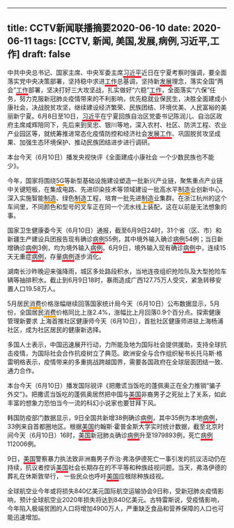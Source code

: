

---
title: CCTV新闻联播摘要2020-06-10
date: 2020-06-11
tags: [CCTV, 新闻, 美国,发展,病例,习近平,工作]
draft: false
---
中共中央总书记、国家主席、中央军委主席<span style="border-bottom:4px solid #E32636;">习近平</span>近日在宁夏考察时强调，要全面落实党中央决策部署，坚持稳中求进<span style="border-bottom:4px solid #E32636;">工作</span>总基调，坚持新<span style="border-bottom:4px solid #E32636;">发展</span>理念，落实全国“两会”<span style="border-bottom:4px solid #E32636;">工作</span>部署，坚决打好三大攻坚战，扎实做好“六稳”<span style="border-bottom:4px solid #E32636;">工作</span>，全面落实“六保”任务，努力克服新冠肺炎疫情带来的不利影响，优先稳就业保民生，决胜全面建成小康社会，决战脱贫攻坚，继续建设经济繁荣、民族团结、环境优美、人民富裕的美丽新宁夏。6月8日至10日，<span style="border-bottom:4px solid #E32636;">习近平</span>在宁夏回族自治区党委书记陈润儿、自治区政府主席咸辉陪同下，先后来到吴忠、银川等地，深入农村、社区、防洪工程、农业产业园区等，就统筹推进常态化疫情防控和经济社会<span style="border-bottom:4px solid #E32636;">发展</span><span style="border-bottom:4px solid #E32636;">工作</span>、巩固脱贫攻坚成果、加强生态环境保护、推动民族团结进步进行调研。

本台今天（6月10日）播发央视快评《全面建成小康社会 一个少数民族也不能少》。

今年，国家将围绕<span style="border-bottom:4px solid orange;">5G</span>等新型基础设施建设塑造一批新兴产业链，聚焦重点产业链中关键短板，在集成电路、先进印染技术等领域建设一批高水平<span style="border-bottom:4px solid orange;">制造</span>业创新中心，深入实施智能<span style="border-bottom:4px solid orange;">制造</span>、绿色<span style="border-bottom:4px solid orange;">制造</span>工程，培育一批先进<span style="border-bottom:4px solid orange;">制造</span>业集群。在浙江杭州的这个车间里，不同颜色和型号的叉车正在同一个流水线上装配，这在以前是无法想象的事。

国家卫生健康委今天（6月10日）通报，截至6月9日24时，31个省（区、市）和新疆生产建设兵团报告现有确诊<span style="border-bottom:4px solid #E32636;">病例</span>55例，其中境外输入确诊<span style="border-bottom:4px solid #E32636;">病例</span>54例；当日新增确诊<span style="border-bottom:4px solid #E32636;">病例</span>3例，均为境外输入<span style="border-bottom:4px solid #E32636;">病例</span>。6月9日，境外输入现有确诊<span style="border-bottom:4px solid #E32636;">病例</span>中，连续15天无重症<span style="border-bottom:4px solid #E32636;">病例</span>，存量<span style="border-bottom:4px solid #E32636;">病例</span>逐步消化。

湖南长沙昨晚迎来强降雨，城区多处路段积水，当地连夜组织抢险队及大型抢险车辆等抽排积水。截止到6月9日18时，暴雨造成广西127.75万人受灾，紧急转移安置人口19.58万人。

5月居民<span style="border-bottom:4px solid orange;">消费</span>价格涨幅继续回落国家统计局今天（6月10日）公布数据显示，5月份，全国居民<span style="border-bottom:4px solid orange;">消费</span>价格同比上涨2.4%，涨幅比上月回落0.9个百分点。探索健康管理新要求 上海首推社区健康师今天（6月10日），首批社区健康师进驻上海杨浦社区，成为社区居民的健康新选择。

多国人士表示，中国迅速展开行动，力所能及地为国际社会提供援助，支持全球抗击疫情，为国际社会合作抗疫树立了典范。欧洲安全与合作组织秘书长托马斯·格雷明格表示，疫情带来的多重挑战跨越国界，需要各国政府在全球层面团结一致、通力合作。

本台今天（6月10日）播发国际锐评《把撒谎当饭吃的蓬佩奥正在全力推销“骗子外交”》。把撒谎当饭吃的蓬佩奥居然把中国与<span style="border-bottom:4px solid #E32636;">美国</span>非裔男子之死扯上了关系，如此丰富的想象力恐怕当今一流的科幻小说家也要甘拜下风。

韩国防疫部门数据显示，9日全国共新增38例确诊<span style="border-bottom:4px solid #E32636;">病例</span>，其中35例为本地<span style="border-bottom:4px solid #E32636;">病例</span>，33例来自首都圈地区。根据<span style="border-bottom:4px solid #E32636;">美国</span>约翰斯·霍普金斯大学实时统计数据，截至北京时间今天（6月10日）16时，<span style="border-bottom:4px solid #E32636;">美国</span>新冠肺炎确诊<span style="border-bottom:4px solid #E32636;">病例</span>升至1979893例，死亡<span style="border-bottom:4px solid #E32636;">病例</span>112006例。

9日，<span style="border-bottom:4px solid #E32636;">美国</span>警察暴力执法致非洲裔男子乔治·弗洛伊德死亡一事引发的抗议活动仍在持续，抗议者控诉<span style="border-bottom:4px solid #E32636;">美国</span>社会长期存在的不平等和种族歧视问题。当天，弗洛伊德的葬礼在休斯敦举行， 一些民众也呼吁<span style="border-bottom:4px solid #E32636;">美国</span>应根除种族歧视。

全球航空业今年或将损失840亿美元国际航空运输协会9日称，受新冠肺炎疫情影响，预计全球航空业2020年损失将达到840亿美元。古特雷斯说，受疫情影响，今年陷入极端贫困的人口将增加4900万人，严重缺乏食品和营养保障的人口也可能迅速增加。

